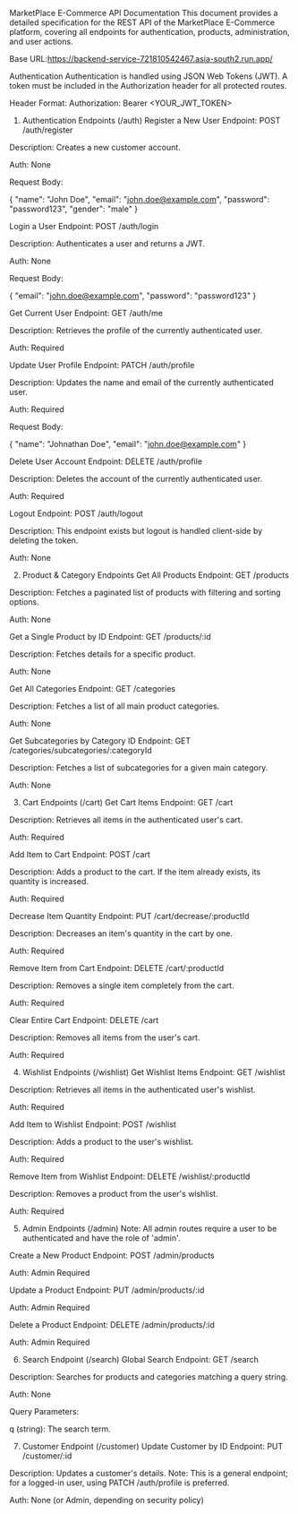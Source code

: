 MarketPlace E-Commerce API Documentation
This document provides a detailed specification for the REST API of the MarketPlace E-Commerce platform, covering all endpoints for authentication, products, administration, and user actions.

Base URL:https://backend-service-721810542467.asia-south2.run.app/

Authentication
Authentication is handled using JSON Web Tokens (JWT). A token must be included in the Authorization header for all protected routes.

Header Format: Authorization: Bearer <YOUR_JWT_TOKEN>

1. Authentication Endpoints (/auth)
Register a New User
Endpoint: POST /auth/register

Description: Creates a new customer account.

Auth: None

Request Body:

{
  "name": "John Doe",
  "email": "john.doe@example.com",
  "password": "password123",
  "gender": "male"
}

Login a User
Endpoint: POST /auth/login

Description: Authenticates a user and returns a JWT.

Auth: None

Request Body:

{
  "email": "john.doe@example.com",
  "password": "password123"
}

Get Current User
Endpoint: GET /auth/me

Description: Retrieves the profile of the currently authenticated user.

Auth: Required

Update User Profile
Endpoint: PATCH /auth/profile

Description: Updates the name and email of the currently authenticated user.

Auth: Required

Request Body:

{
  "name": "Johnathan Doe",
  "email": "john.doe@example.com"
}

Delete User Account
Endpoint: DELETE /auth/profile

Description: Deletes the account of the currently authenticated user.

Auth: Required

Logout
Endpoint: POST /auth/logout

Description: This endpoint exists but logout is handled client-side by deleting the token.

Auth: None

2. Product & Category Endpoints
Get All Products
Endpoint: GET /products

Description: Fetches a paginated list of products with filtering and sorting options.

Auth: None

Get a Single Product by ID
Endpoint: GET /products/:id

Description: Fetches details for a specific product.

Auth: None

Get All Categories
Endpoint: GET /categories

Description: Fetches a list of all main product categories.

Auth: None

Get Subcategories by Category ID
Endpoint: GET /categories/subcategories/:categoryId

Description: Fetches a list of subcategories for a given main category.

Auth: None

3. Cart Endpoints (/cart)
Get Cart Items
Endpoint: GET /cart

Description: Retrieves all items in the authenticated user's cart.

Auth: Required

Add Item to Cart
Endpoint: POST /cart

Description: Adds a product to the cart. If the item already exists, its quantity is increased.

Auth: Required

Decrease Item Quantity
Endpoint: PUT /cart/decrease/:productId

Description: Decreases an item's quantity in the cart by one.

Auth: Required

Remove Item from Cart
Endpoint: DELETE /cart/:productId

Description: Removes a single item completely from the cart.

Auth: Required

Clear Entire Cart
Endpoint: DELETE /cart

Description: Removes all items from the user's cart.

Auth: Required

4. Wishlist Endpoints (/wishlist)
Get Wishlist Items
Endpoint: GET /wishlist

Description: Retrieves all items in the authenticated user's wishlist.

Auth: Required

Add Item to Wishlist
Endpoint: POST /wishlist

Description: Adds a product to the user's wishlist.

Auth: Required

Remove Item from Wishlist
Endpoint: DELETE /wishlist/:productId

Description: Removes a product from the user's wishlist.

Auth: Required

5. Admin Endpoints (/admin)
Note: All admin routes require a user to be authenticated and have the role of 'admin'.

Create a New Product
Endpoint: POST /admin/products

Auth: Admin Required

Update a Product
Endpoint: PUT /admin/products/:id

Auth: Admin Required

Delete a Product
Endpoint: DELETE /admin/products/:id

Auth: Admin Required

6. Search Endpoint (/search)
Global Search
Endpoint: GET /search

Description: Searches for products and categories matching a query string.

Auth: None

Query Parameters:

q (string): The search term.

7. Customer Endpoint (/customer)
Update Customer by ID
Endpoint: PUT /customer/:id

Description: Updates a customer's details. Note: This is a general endpoint; for a logged-in user, using PATCH /auth/profile is preferred.

Auth: None (or Admin, depending on security policy)
